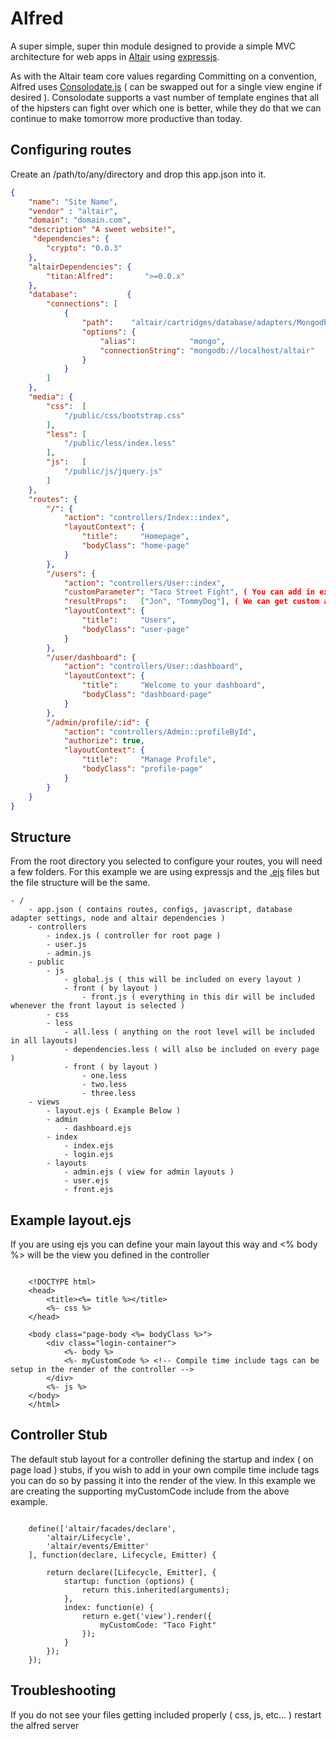 # Alfred

A super simple, super thin module designed to provide a simple MVC architecture for web apps in [Altair](https://github.com/liquidg3/altair)
using [expressjs](https://github.com/visionmedia/express).

As with the Altair team core values regarding Committing on a convention, Alfred uses [Consolodate.js](https://github.com/visionmedia/consolidate.js/)
( can be swapped out for a single view engine if desired ). Consolodate supports a vast number of template engines that all of the
hipsters can fight over which one is better, while they do that we can continue to make tomorrow more productive than today.

## Configuring routes
Create an /path/to/any/directory and drop this app.json into it.

```json
{
    "name": "Site Name",
    "vendor" : "altair",
    "domain": "domain.com",
    "description" "A sweet website!",
     "dependencies": {
        "crypto": "0.0.3"
    },
    "altairDependencies": {
        "titan:Alfred":       ">=0.0.x"
    },
    "database":           {
        "connections": [
            {
                "path":    "altair/cartridges/database/adapters/Mongodb",
                "options": {
                    "alias":            "mongo",
                    "connectionString": "mongodb://localhost/altair"
                }
            }
        ]
    },
    "media": {
        "css":  [
            "/public/css/bootstrap.css"
        ],
        "less": [
            "/public/less/index.less"
        ],
        "js":   [
            "/public/js/jquery.js"
        ]
    },
    "routes": {
        "/": {
            "action": "controllers/Index::index",
            "layoutContext": {
                "title":     "Homepage",
                "bodyClass": "home-page"
            }
        },
        "/users": {
            "action": "controllers/User::index",
            "customParameter": "Taco Street Fight", ( You can add in extra parameters and access them in the controller by doing e.get('route').customParameter )
            "resultProps":   ["Jon", "TommyDog"], ( We can get custom arrays too! )
            "layoutContext": {
                "title":     "Users",
                "bodyClass": "user-page"
            }
        },
        "/user/dashboard": {
            "action": "controllers/User::dashboard",
            "layoutContext": {
                "title":     "Welcome to your dashboard",
                "bodyClass": "dashboard-page"
            }
        },
        "/admin/profile/:id": {
            "action": "controllers/Admin::profileById",
            "authorize": true,
            "layoutContext": {
                "title":     "Manage Profile",
                "bodyClass": "profile-page"
            }
        }
    }
}
```

## Structure
From the root directory you selected to configure your routes, you will need a few folders. For this example we are using expressjs and the [.ejs](https://github.com/visionmedia/ejs) files but the file structure will be the same.

```
- /
    - app.json ( contains routes, configs, javascript, database adapter settings, node and altair dependencies )
    - controllers
        - index.js ( controller for root page )
        - user.js
        - admin.js
    - public
        - js
            - global.js ( this will be included on every layout )
            - front ( by layout )
                - front.js ( everything in this dir will be included whenever the front layout is selected )
        - css
        - less
            - all.less ( anything on the root level will be included in all layouts)
            - dependencies.less ( will also be included on every page )
            - front ( by layout )
                - one.less
                - two.less
                - three.less
    - views
        - layout.ejs ( Example Below )
        - admin
            - dashboard.ejs
        - index
            - index.ejs
            - login.ejs
        - layouts
            - admin.ejs ( view for admin layouts )
            - user.ejs
            - front.ejs
```

## Example layout.ejs
If you are using ejs you can define your main layout this way and <% body %> will be the view you defined in the controller

```

    <!DOCTYPE html>
    <head>
        <title><%= title %></title>
        <%- css %>
    </head>

    <body class="page-body <%= bodyClass %>">
        <div class="login-container">
            <%- body %>
            <%- myCustomCode %> <!-- Compile time include tags can be setup in the render of the controller -->
        </div>
        <%- js %>
    </body>
    </html>
```

## Controller Stub
The default stub layout for a controller defining the startup and index ( on page load ) stubs, if you wish to add in your own
compile time include tags you can do so by passing it into the render of the view. In this example we are creating the
supporting myCustomCode include from the above example.

```

    define(['altair/facades/declare',
        'altair/Lifecycle',
        'altair/events/Emitter'
    ], function(declare, Lifecycle, Emitter) {

        return declare([Lifecycle, Emitter], {
            startup: function (options) {
                return this.inherited(arguments);
            },
            index: function(e) {
                return e.get('view').render({
                    myCustomCode: "Taco Fight"
                });
            }
        });
    });

```

## Troubleshooting
If you do not see your files getting included properly ( css, js, etc... ) restart the alfred server
